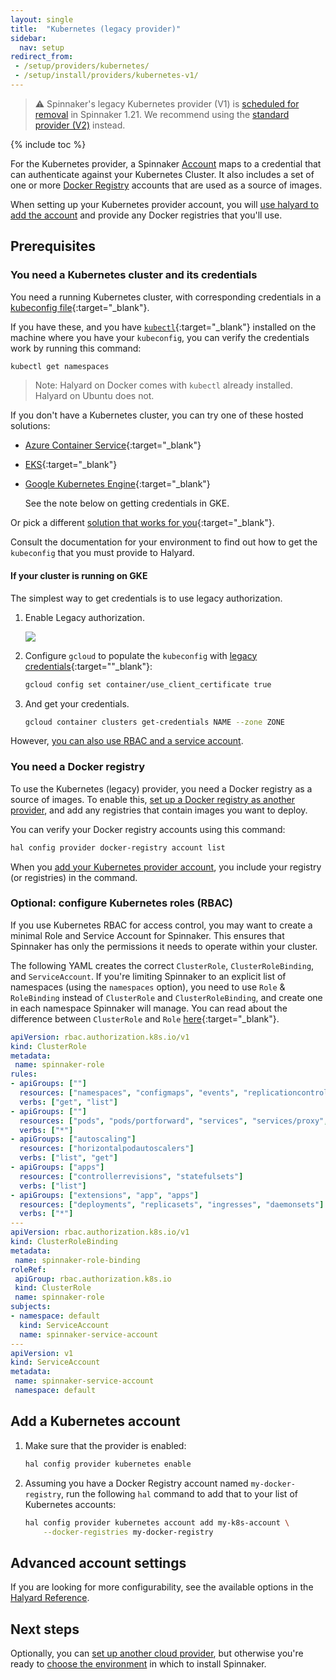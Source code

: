 ```yaml
---
layout: single
title:  "Kubernetes (legacy provider)"
sidebar:
  nav: setup
redirect_from: 
 - /setup/providers/kubernetes/
 - /setup/install/providers/kubernetes-v1/
---
```


> ⚠️ Spinnaker's legacy Kubernetes provider (V1) is [scheduled for removal](https://github.com/spinnaker/governance/blob/master/rfc/eol_kubernetes_v1.md) in Spinnaker 1.21.
> We recommend using the [standard provider (V2)](/docs/v1.19/setup/install/providers/kubernetes-v2) instead. 

{% include toc %}

For the Kubernetes provider, a Spinnaker [Account](/concepts/providers/#accounts)
maps to a credential that can authenticate against your Kubernetes Cluster. It
also includes a set of one or more [Docker
Registry](/docs/v1.19/setup/providers/docker-registry) accounts that are used as a source
of images.

When setting up your Kubernetes provider account, you will [use halyard to add
the account](#add-a-kubernetes-account) and provide any Docker registries that
you'll use.

## Prerequisites

<span class="begin-collapsible-section"></span>

### You need a Kubernetes cluster and its credentials

You need a running Kubernetes cluster, with corresponding credentials in a
[kubeconfig file](https://kubernetes.io/docs/concepts/cluster-administration/authenticate-across-clusters-kubeconfig/){:target="\_blank"}.

If you have these, and you have
[`kubectl`](https://kubernetes.io/docs/user-guide/kubectl-overview/){:target="\_blank"}
installed on the machine where you have your `kubeconfig`, you can verify the
credentials work by running this command:

```bash
kubectl get namespaces
```

> Note: Halyard on Docker comes with `kubectl` already installed. Halyard on
> Ubuntu does not.

If you don't have a Kubernetes cluster, you can try one of these hosted
solutions:

* [Azure Container
  Service](https://docs.microsoft.com/en-us/azure/container-service/container-service-kubernetes-walkthrough){:target="\_blank"}

* [EKS](https://aws.amazon.com/eks/){:target="\_blank"}

* [Google Kubernetes Engine](https://cloud.google.com/container-engine/){:target="\_blank"}

  See the note below on getting credentials in GKE.

Or pick a different [solution that works for
you](https://kubernetes.io/docs/setup/pick-right-solution/){:target="\_blank"}.

Consult the documentation for your environment to find out how to get the
`kubeconfig` that you must provide to Halyard.

#### If your cluster is running on GKE

The simplest way to get credentials is to use legacy authorization.

1. Enable Legacy authorization.

   ![](/docs/v1.19/setup/install/providers/images/gke-enable-legacy-auth.png)

1. Configure `gcloud` to populate the `kubeconfig` with
[legacy credentials](https://cloud.google.com/kubernetes-engine/docs/how-to/iam-integration#using_legacy_cluster_certificate_or_user_credentials){:target=""\_blank"}:

   ```bash
   gcloud config set container/use_client_certificate true
   ```

1. And get your credentials.

   ```bash
   gcloud container clusters get-credentials NAME --zone ZONE
   ```

However, [you can also use RBAC and a service account](#optional-configure-kubernetes-roles-rbac).

<span class="end-collapsible-section"></span>

<span class="begin-collapsible-section"></span>

### You need a Docker registry

To use the Kubernetes (legacy) provider, you need a Docker registry as a source
of images. To enable this, [set up a Docker registry as another
provider](/docs/v1.19/setup/providers/docker-registry), and add any registries that
contain images you want to deploy.

You can verify your Docker registry accounts using this command:

```bash
hal config provider docker-registry account list
```

When you [add your Kubernetes provider account](#add-a-kubernetes-account), you
include your registry (or registries) in the command.

<span class="end-collapsible-section"></span>

<span class="begin-collapsible-section"></span>

### Optional: configure Kubernetes roles (RBAC)

If you use Kubernetes RBAC for access control, you may want to create a minimal
Role and Service Account for Spinnaker. This ensures that Spinnaker has only the
permissions it needs to operate within your cluster.

The following YAML creates the correct `ClusterRole`, `ClusterRoleBinding`,
and `ServiceAccount`. If you're limiting Spinnaker to an explicit list of
namespaces (using the `namespaces` option), you need to use `Role` &
`RoleBinding` instead of `ClusterRole` and `ClusterRoleBinding`, and create one
in each namespace Spinnaker will manage. You can read about the difference
between `ClusterRole` and `Role` [here](https://kubernetes.io/docs/admin/authorization/rbac/#rolebinding-and-clusterrolebinding){:target="\_blank"}.


```yaml
apiVersion: rbac.authorization.k8s.io/v1
kind: ClusterRole
metadata:
 name: spinnaker-role
rules:
- apiGroups: [""]
  resources: ["namespaces", "configmaps", "events", "replicationcontrollers", "serviceaccounts", "pods/logs"]
  verbs: ["get", "list"]
- apiGroups: [""]
  resources: ["pods", "pods/portforward", "services", "services/proxy", "secrets"]
  verbs: ["*"]
- apiGroups: ["autoscaling"]
  resources: ["horizontalpodautoscalers"]
  verbs: ["list", "get"]
- apiGroups: ["apps"]
  resources: ["controllerrevisions", "statefulsets"]
  verbs: ["list"]
- apiGroups: ["extensions", "app", "apps"]
  resources: ["deployments", "replicasets", "ingresses", "daemonsets"]
  verbs: ["*"]
---
apiVersion: rbac.authorization.k8s.io/v1
kind: ClusterRoleBinding
metadata:
 name: spinnaker-role-binding
roleRef:
 apiGroup: rbac.authorization.k8s.io
 kind: ClusterRole
 name: spinnaker-role
subjects:
- namespace: default
  kind: ServiceAccount
  name: spinnaker-service-account
---
apiVersion: v1
kind: ServiceAccount
metadata:
 name: spinnaker-service-account
 namespace: default
```

<span class="end-collapsible-section"></span>

## Add a Kubernetes account

1. Make sure that the provider is enabled:

   ```bash
   hal config provider kubernetes enable
   ```

1. Assuming you have a Docker Registry account named `my-docker-registry`,
run the following `hal` command to add that to your list of Kubernetes accounts:

   ```bash
   hal config provider kubernetes account add my-k8s-account \
       --docker-registries my-docker-registry
   ```

## Advanced account settings

If you are looking for more configurability, see the available options in the
[Halyard Reference](/reference/halyard/commands#hal-config-provider-kubernetes-account-add).

## Next steps

Optionally, you can [set up another cloud provider](/docs/v1.19/setup/install/providers/),
but otherwise you're ready to [choose the environment](/docs/v1.19/setup/install/environment/)
in which to install Spinnaker.
